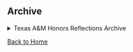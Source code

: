## Archive

<details>
<summary>Texas A&M Honors Reflections Archive</summary>

[Developing My Skillset](/ePortfolio/Honors&#32;-&#32;Developing&#32;My&#32;Skillset.pdf)

[Success & Sundaes Reflection](/ePortfolio/Sundaes&#32;&&#32;Success&#32;Reflection.pdf)

</details>

[Back to Home](/ePortfolio)
